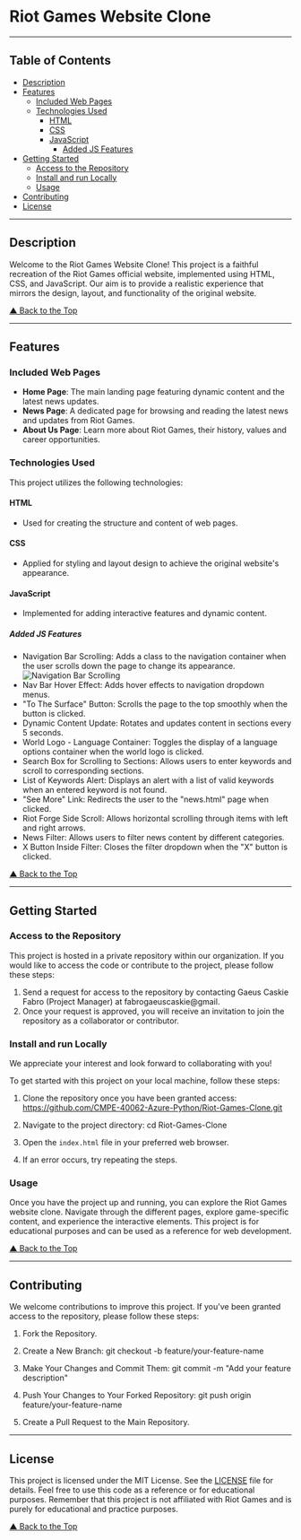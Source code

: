 # Riot Games Website Clone

---

## Table of Contents

- [Description](#description)
- [Features](#features)
  - [Included Web Pages](#included-web-pages)
  - [Technologies Used](#technologies-used)
    - [HTML](#html)
    - [CSS](#css)
    - [JavaScript](#javascript)
      - [Added JS Features](#added-js-features)
- [Getting Started](#getting-started)
  - [Access to the Repository](#access-to-the-repository)
  - [Install and run Locally](#install-and-run-locally)
  - [Usage](#usage)
- [Contributing](#contributing)
- [License](#license)

---

## Description

Welcome to the Riot Games Website Clone! This project is a faithful recreation of the Riot Games official website, implemented using HTML, CSS, and JavaScript. Our aim is to provide a realistic experience that mirrors the design, layout, and functionality of the original website.

[&#9650; Back to the Top](#riot-games-website-clone)

---

## Features

### Included Web Pages

- **Home Page**: The main landing page featuring dynamic content and the latest news updates.
- **News Page**: A dedicated page for browsing and reading the latest news and updates from Riot Games.
- **About Us Page**: Learn more about Riot Games, their history, values and career opportunities.

### Technologies Used

This project utilizes the following technologies:

#### HTML

- Used for creating the structure and content of web pages.

#### CSS

- Applied for styling and layout design to achieve the original website's appearance.

#### JavaScript

- Implemented for adding interactive features and dynamic content.

##### Added JS Features

- Navigation Bar Scrolling: Adds a class to the navigation container when the user scrolls down the page to change its appearance.
  ![Navigation Bar Scrolling](https://drive.google.com/file/d/1sCs7LqJ3nlvMnsw2mAAMn7SolRtmrzQO/view?usp=drive_link)
- Nav Bar Hover Effect: Adds hover effects to navigation dropdown menus.
- "To The Surface" Button: Scrolls the page to the top smoothly when the button is clicked.
- Dynamic Content Update: Rotates and updates content in sections every 5 seconds.
- World Logo - Language Container: Toggles the display of a language options container when the world logo is clicked.
- Search Box for Scrolling to Sections: Allows users to enter keywords and scroll to corresponding sections.
- List of Keywords Alert: Displays an alert with a list of valid keywords when an entered keyword is not found.
- "See More" Link: Redirects the user to the "news.html" page when clicked.
- Riot Forge Side Scroll: Allows horizontal scrolling through items with left and right arrows.
- News Filter: Allows users to filter news content by different categories.
- X Button Inside Filter: Closes the filter dropdown when the "X" button is clicked.

[&#9650; Back to the Top](#riot-games-website-clone)

---

## Getting Started

### Access to the Repository

This project is hosted in a private repository within our organization. If you would like to access the code or contribute to the project, please follow these steps:

1. Send a request for access to the repository by contacting Gaeus Caskie Fabro (Project Manager) at fabrogaeuscaskie@gmail.
2. Once your request is approved, you will receive an invitation to join the repository as a collaborator or contributor.

### Install and run Locally

We appreciate your interest and look forward to collaborating with you!

To get started with this project on your local machine, follow these steps:

1. Clone the repository once you have been granted access:
   https://github.com/CMPE-40062-Azure-Python/Riot-Games-Clone.git

2. Navigate to the project directory:
   cd Riot-Games-Clone

3. Open the `index.html` file in your preferred web browser.

4. If an error occurs, try repeating the steps.

### Usage

Once you have the project up and running, you can explore the Riot Games website clone. Navigate through the different pages, explore game-specific content, and experience the interactive elements. This project is for educational purposes and can be used as a reference for web development.

[&#9650; Back to the Top](#riot-games-website-clone)

---

## Contributing

We welcome contributions to improve this project. If you've been granted access to the repository, please follow these steps:

1. Fork the Repository.

2. Create a New Branch:
   git checkout -b feature/your-feature-name

3. Make Your Changes and Commit Them:
   git commit -m "Add your feature description"

4. Push Your Changes to Your Forked Repository:
   git push origin feature/your-feature-name

5. Create a Pull Request to the Main Repository.

---

## License

This project is licensed under the MIT License. See the [LICENSE](LICENSE) file for details. Feel free to use this code as a reference or for educational purposes. Remember that this project is not affiliated with Riot Games and is purely for educational and practice purposes.

[&#9650; Back to the Top](#riot-games-website-clone)
